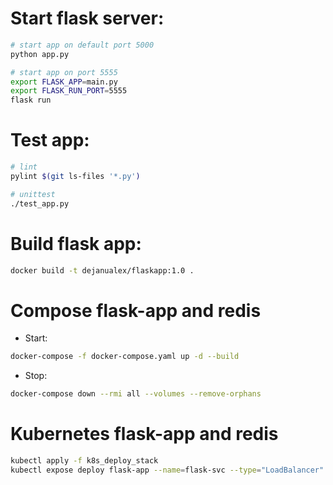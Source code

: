 # Start flask server:
```bash
# start app on default port 5000
python app.py

# start app on port 5555
export FLASK_APP=main.py
export FLASK_RUN_PORT=5555
flask run
```
# Test app:

```bash
# lint
pylint $(git ls-files '*.py')

# unittest
./test_app.py
```
# Build flask app:

```bash
docker build -t dejanualex/flaskapp:1.0 .
```

# Compose flask-app and redis

* Start:
```bash
docker-compose -f docker-compose.yaml up -d --build
```
* Stop:
```bash
docker-compose down --rmi all --volumes --remove-orphans
```

# Kubernetes flask-app and redis

```bash
kubectl apply -f k8s_deploy_stack
kubectl expose deploy flask-app --name=flask-svc --type="LoadBalancer" --port=5555 --target-port=5000
```